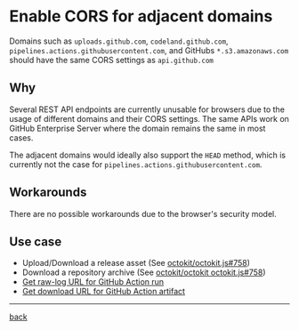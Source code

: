 # Enable CORS for adjacent domains

Domains such as `uploads.github.com`, `codeland.github.com`, `pipelines.actions.githubusercontent.com`, and GitHubs `*.s3.amazonaws.com` should have the same CORS settings as `api.github.com`

## Why

Several REST API endpoints are currently unusable for browsers due to the usage of different domains and their CORS settings. The same APIs work on GitHub Enterprise Server where the domain remains the same in most cases.

The adjacent domains would ideally also support the `HEAD` method, which is currently not the case for `pipelines.actions.githubusercontent.com`. 

## Workarounds

There are no possible workarounds due to the browser's security model.

## Use case

- Upload/Download a release asset (See [octokit/octokit.js#758](https://github.com/octokit/octokit.js/issues/758))
- Download a repository archive (See [octokit/octokit
octokit.js#758](https://github.com/octokit/octokit.js/issues/758))
- [Get raw-log URL for GitHub Action run](https://github.com/octokit/octokit.js/discussions/1805)
- [Get download URL for GitHub Action artifact](https://github.com/octokit/octokit.js/issues/240)

---

[back](../..)

